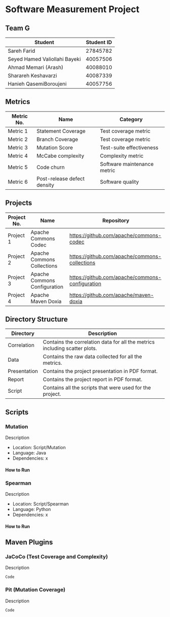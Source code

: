 # Software Measurement Project
## Team G
Student  | Student ID
-------- | ----------
Sareh Farid  | 27845782
Seyed Hamed Valiollahi Bayeki  | 40057506
Ahmad Memari (Arash) | 40088010
Sharareh Keshavarzi | 40087339
Hanieh QasemiBoroujeni | 40057756

## Metrics
Metric No.  | Name | Category
----------- | ---- | --------
Metric 1 | Statement Coverage | Test coverage metric
Metric 2 | Branch Coverage | Test coverage metric
Metric 3 | Mutation Score | Test-suite effectiveness
Metric 4 | McCabe complexity | Complexity metric
Metric 5 | Code churn | Software maintenance metric
Metric 6 | Post-release defect density | Software quality

## Projects
Project No.  | Name | Repository
------------ | ---- | ----------
Project 1 | Apache Commons Codec | https://github.com/apache/commons-codec
Project 2 | Apache Commons Collections | https://github.com/apache/commons-collections
Project 3 | Apache Commons Configuration | https://github.com/apache/commons-configuration
Project 4 | Apache Maven Doxia | https://github.com/apache/maven-doxia

## Directory Structure
Directory  | Description
---------- | -----------
Correlation  | Contains the correlation data for all the metrics including scatter plots.
Data  | Contains the raw data collected for all the metrics.
Presentation  | Contains the project presentation in PDF format.
Report  | Contains the project report in PDF format.
Script  | Contains all the scripts that were used for the project.

## Scripts
### Mutation
Description

- Location: Script/Mutation
- Language: Java
- Dependencies: x

#### How to Run

### Spearman
Description

- Location: Script/Spearman
- Language: Python
- Dependencies: x

#### How to Run

## Maven Plugins
### JaCoCo (Test Coverage and Complexity)
Description

`Code`

### Pit (Mutation Coverage)
Description

`Code`
